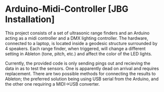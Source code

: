 # Arduino-Midi-Controller [JBG Installation]

This project consists of a set of ultrasonic range finders and an Arduino acting as a midi controller and a DMX lighting controller. The hardware, connected to a laptop, is located inside a geodesic structure surrounded by 4 speakers. Each range finder, when triggered, will change a different setting in Ableton (tone, pitch, etc.) and affect the color of the LED lights.

Currently, the provided code is only sending pings out and recieving the data in as to test the sensors. One is apparently dead on arrival and requires replacement. There are two possible methods for connecting the results to Ableton; the preferred solution being using USB serial from the Arduino, and the other one requiring a MIDI->USB converter. 

